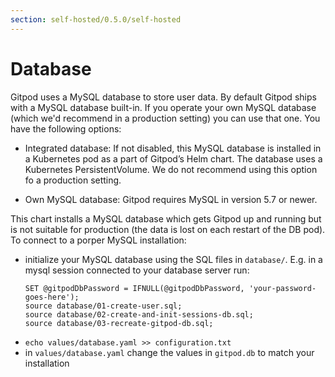 ```yaml
---
section: self-hosted/0.5.0/self-hosted
---
```


# Database

Gitpod uses a MySQL database to store user data. By default Gitpod ships with a MySQL database built-in. If you operate your own MySQL database (which we'd recommend in a production setting) you can use that one. You have the following options:

- Integrated database: If not disabled, this MySQL database is installed in a Kubernetes pod as a part of Gitpod’s Helm chart.
  The database uses a Kubernetes PersistentVolume. We do not recommend using this option fo a production setting.

- Own MySQL database: Gitpod requires MySQL in version 5.7 or newer.

This chart installs a MySQL database which gets Gitpod up and running but is not suitable for production (the data is lost on each restart of the DB pod). To connect to a porper MySQL installation:

- initialize your MySQL database using the SQL files in `database/`. E.g. in a mysql session connected to your database server run:
  ```
  SET @gitpodDbPassword = IFNULL(@gitpodDbPassword, 'your-password-goes-here');
  source database/01-create-user.sql;
  source database/02-create-and-init-sessions-db.sql;
  source database/03-recreate-gitpod-db.sql;
  ```
- `echo values/database.yaml >> configuration.txt`
- in `values/database.yaml` change the values in `gitpod.db` to match your installation
